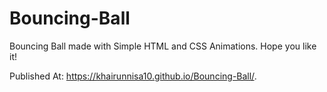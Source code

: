 # Bouncing-Ball
Bouncing Ball made with Simple HTML and CSS Animations. Hope you like it!

Published At: https://khairunnisa10.github.io/Bouncing-Ball/.
